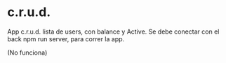 # c.r.u.d.
App c.r.u.d. lista de users, con balance y Active.
Se debe conectar con el back npm run server, para correr la app.

(No funciona)
